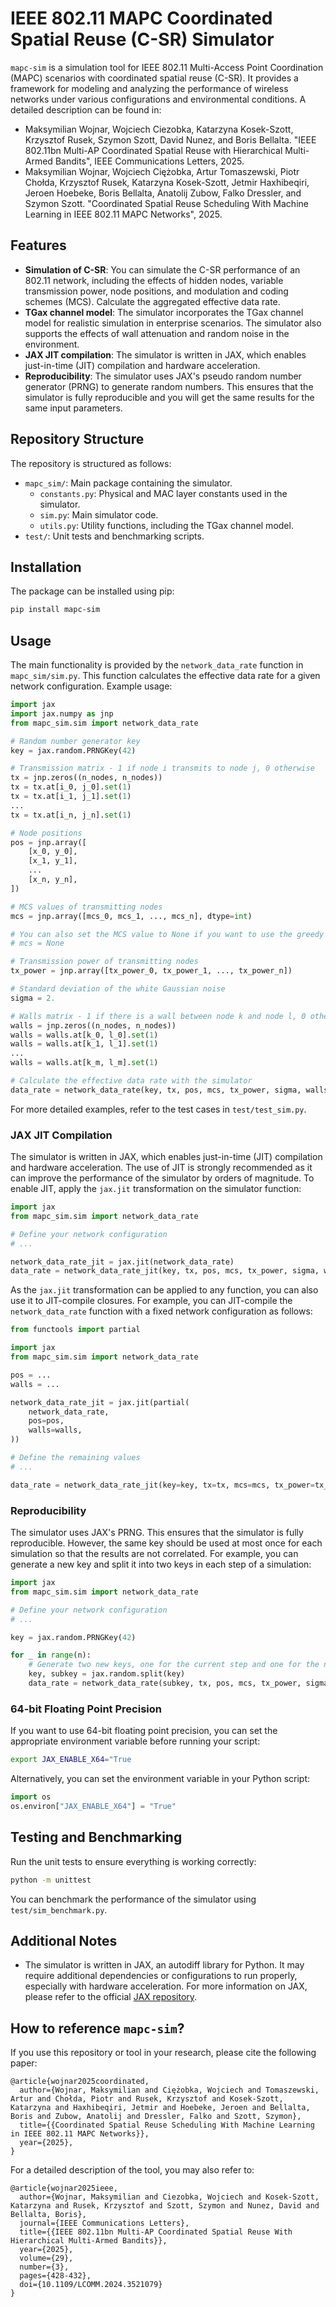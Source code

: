 # IEEE 802.11 MAPC Coordinated Spatial Reuse (C-SR) Simulator

`mapc-sim` is a simulation tool for IEEE 802.11 Multi-Access Point Coordination (MAPC) scenarios with coordinated 
spatial reuse (C-SR). It provides a framework for modeling and analyzing the performance of wireless networks under 
various configurations and environmental conditions. A detailed description can be found in:

- Maksymilian Wojnar, Wojciech Ciezobka, Katarzyna Kosek-Szott, Krzysztof Rusek, Szymon Szott, David Nunez, and Boris Bellalta. "IEEE 802.11bn Multi-AP Coordinated Spatial Reuse with Hierarchical Multi-Armed Bandits", IEEE Communications Letters, 2025.
- Maksymilian Wojnar, Wojciech Ciężobka, Artur Tomaszewski, Piotr Chołda, Krzysztof Rusek, Katarzyna Kosek-Szott, Jetmir Haxhibeqiri, Jeroen Hoebeke, Boris Bellalta, Anatolij Zubow, Falko Dressler, and Szymon Szott. "Coordinated Spatial Reuse Scheduling With Machine Learning in IEEE 802.11 MAPC Networks", 2025.

## Features

- **Simulation of C-SR**: You can simulate the C-SR performance of an 802.11 network, including the effects of hidden 
nodes, variable transmission power, node positions, and modulation and coding schemes (MCS). Calculate the aggregated 
effective data rate.
- **TGax channel model**: The simulator incorporates the TGax channel model for realistic simulation in enterprise scenarios. The 
simulator also supports the effects of wall attenuation and random noise in the environment.
- **JAX JIT compilation**: The simulator is written in JAX, which enables just-in-time (JIT) compilation and hardware acceleration.
- **Reproducibility**: The simulator uses JAX's pseudo random number generator (PRNG) to generate random numbers. This ensures that the
simulator is fully reproducible and you will get the same results for the same input parameters.

## Repository Structure

The repository is structured as follows:

- `mapc_sim/`: Main package containing the simulator.
  - `constants.py`: Physical and MAC layer constants used in the simulator.
  - `sim.py`: Main simulator code.
  - `utils.py`: Utility functions, including the TGax channel model.
- `test/`: Unit tests and benchmarking scripts.

## Installation

The package can be installed using pip:

```bash
pip install mapc-sim
```

## Usage

The main functionality is provided by the `network_data_rate` function in `mapc_sim/sim.py`. This function calculates 
the effective data rate for a given network configuration. Example usage:

```python
import jax
import jax.numpy as jnp
from mapc_sim.sim import network_data_rate

# Random number generator key
key = jax.random.PRNGKey(42)

# Transmission matrix - 1 if node i transmits to node j, 0 otherwise
tx = jnp.zeros((n_nodes, n_nodes))
tx = tx.at[i_0, j_0].set(1)
tx = tx.at[i_1, j_1].set(1)
...
tx = tx.at[i_n, j_n].set(1)

# Node positions
pos = jnp.array([
    [x_0, y_0],
    [x_1, y_1],
    ...
    [x_n, y_n],
])

# MCS values of transmitting nodes
mcs = jnp.array([mcs_0, mcs_1, ..., mcs_n], dtype=int)

# You can also set the MCS value to None if you want to use the greedy MCS selection for all nodes
# mcs = None

# Transmission power of transmitting nodes
tx_power = jnp.array([tx_power_0, tx_power_1, ..., tx_power_n])

# Standard deviation of the white Gaussian noise
sigma = 2.

# Walls matrix - 1 if there is a wall between node k and node l, 0 otherwise
walls = jnp.zeros((n_nodes, n_nodes))
walls = walls.at[k_0, l_0].set(1)
walls = walls.at[k_1, l_1].set(1)
...
walls = walls.at[k_m, l_m].set(1)

# Calculate the effective data rate with the simulator
data_rate = network_data_rate(key, tx, pos, mcs, tx_power, sigma, walls)
```

For more detailed examples, refer to the test cases in `test/test_sim.py`.

### JAX JIT Compilation

The simulator is written in JAX, which enables just-in-time (JIT) compilation and hardware acceleration. 
The use of JIT is strongly recommended as it can improve the performance of the simulator by orders of magnitude.
To enable JIT, apply the `jax.jit` transformation on the simulator function:
 
```python
import jax
from mapc_sim.sim import network_data_rate

# Define your network configuration
# ...

network_data_rate_jit = jax.jit(network_data_rate)
data_rate = network_data_rate_jit(key, tx, pos, mcs, tx_power, sigma, walls)
```

As the `jax.jit` transformation can be applied to any function, you can also use it to JIT-compile closures. 
For example, you can JIT-compile the `network_data_rate` function with a fixed network configuration as follows:

```python
from functools import partial

import jax
from mapc_sim.sim import network_data_rate

pos = ...
walls = ...

network_data_rate_jit = jax.jit(partial(
    network_data_rate,
    pos=pos,
    walls=walls,
))

# Define the remaining values
# ...

data_rate = network_data_rate_jit(key=key, tx=tx, mcs=mcs, tx_power=tx_power, sigma=sigma)
```

### Reproducibility

The simulator uses JAX's PRNG. This ensures that the simulator is fully reproducible. However, the same key should 
be used at most once for each simulation so that the results are not correlated. For example, you can generate a new 
key and split it into two keys in each step of a simulation:

```python
import jax
from mapc_sim.sim import network_data_rate

# Define your network configuration
# ...

key = jax.random.PRNGKey(42)

for _ in range(n):
    # Generate two new keys, one for the current step and one for the next splits
    key, subkey = jax.random.split(key)
    data_rate = network_data_rate(subkey, tx, pos, mcs, tx_power, sigma, walls)
```

### 64-bit Floating Point Precision

If you want to use 64-bit floating point precision, you can set the appropriate environment variable before running
your script:

```bash
export JAX_ENABLE_X64="True
```

Alternatively, you can set the environment variable in your Python script:

```python
import os
os.environ["JAX_ENABLE_X64"] = "True"
```

## Testing and Benchmarking

Run the unit tests to ensure everything is working correctly:

```bash
python -m unittest
```

You can benchmark the performance of the simulator using `test/sim_benchmark.py`.

## Additional Notes

-   The simulator is written in JAX, an autodiff library for Python. It may require additional dependencies or 
configurations to run properly, especially with hardware acceleration. For more information on JAX, please refer 
to the official [JAX repository](https://jax.readthedocs.io/en/latest/).

## How to reference `mapc-sim`?

If you use this repository or tool in your research, please cite the following paper:

```
@article{wojnar2025coordinated,
  author={Wojnar, Maksymilian and Ciężobka, Wojciech and Tomaszewski, Artur and Chołda, Piotr and Rusek, Krzysztof and Kosek-Szott, Katarzyna and Haxhibeqiri, Jetmir and Hoebeke, Jeroen and Bellalta, Boris and Zubow, Anatolij and Dressler, Falko and Szott, Szymon},
  title={{Coordinated Spatial Reuse Scheduling With Machine Learning in IEEE 802.11 MAPC Networks}}, 
  year={2025},
}
```

For a detailed description of the tool, you may also refer to:

```
@article{wojnar2025ieee,
  author={Wojnar, Maksymilian and Ciezobka, Wojciech and Kosek-Szott, Katarzyna and Rusek, Krzysztof and Szott, Szymon and Nunez, David and Bellalta, Boris},
  journal={IEEE Communications Letters}, 
  title={{IEEE 802.11bn Multi-AP Coordinated Spatial Reuse With Hierarchical Multi-Armed Bandits}}, 
  year={2025},
  volume={29},
  number={3},
  pages={428-432},
  doi={10.1109/LCOMM.2024.3521079}
}
```
